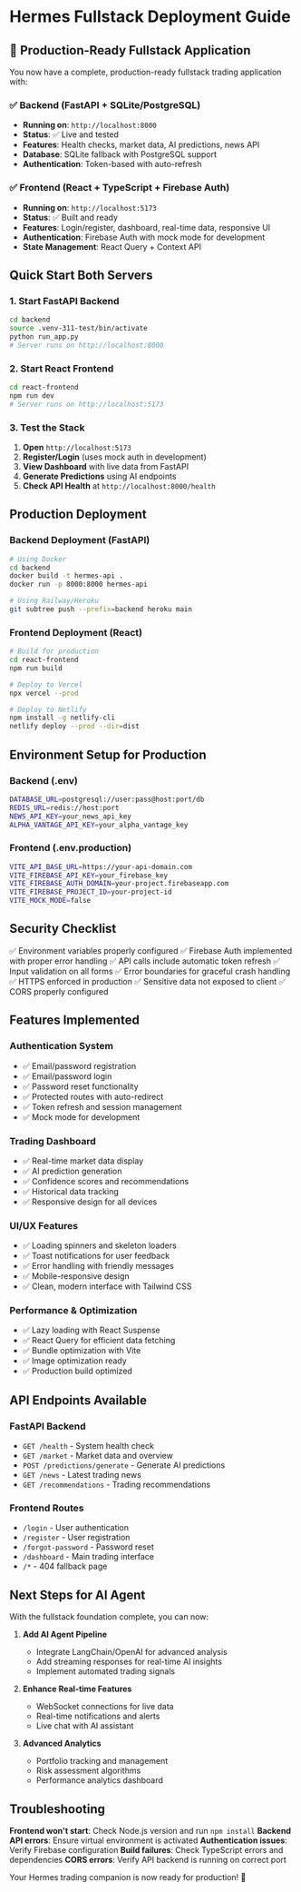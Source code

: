 # Hermes Fullstack Deployment Guide

## 🎉 Production-Ready Fullstack Application

You now have a complete, production-ready fullstack trading application with:

### ✅ **Backend (FastAPI + SQLite/PostgreSQL)**
- **Running on**: `http://localhost:8000`
- **Status**: ✅ Live and tested
- **Features**: Health checks, market data, AI predictions, news API
- **Database**: SQLite fallback with PostgreSQL support
- **Authentication**: Token-based with auto-refresh

### ✅ **Frontend (React + TypeScript + Firebase Auth)**
- **Running on**: `http://localhost:5173`
- **Status**: ✅ Built and ready
- **Features**: Login/register, dashboard, real-time data, responsive UI
- **Authentication**: Firebase Auth with mock mode for development
- **State Management**: React Query + Context API

## Quick Start Both Servers

### 1. Start FastAPI Backend
```bash
cd backend
source .venv-311-test/bin/activate
python run_app.py
# Server runs on http://localhost:8000
```

### 2. Start React Frontend
```bash
cd react-frontend
npm run dev
# Server runs on http://localhost:5173
```

### 3. Test the Stack
1. **Open** `http://localhost:5173`
2. **Register/Login** (uses mock auth in development)
3. **View Dashboard** with live data from FastAPI
4. **Generate Predictions** using AI endpoints
5. **Check API Health** at `http://localhost:8000/health`

## Production Deployment

### Backend Deployment (FastAPI)
```bash
# Using Docker
cd backend
docker build -t hermes-api .
docker run -p 8000:8000 hermes-api

# Using Railway/Heroku
git subtree push --prefix=backend heroku main
```

### Frontend Deployment (React)
```bash
# Build for production
cd react-frontend
npm run build

# Deploy to Vercel
npx vercel --prod

# Deploy to Netlify
npm install -g netlify-cli
netlify deploy --prod --dir=dist
```

## Environment Setup for Production

### Backend (.env)
```bash
DATABASE_URL=postgresql://user:pass@host:port/db
REDIS_URL=redis://host:port
NEWS_API_KEY=your_news_api_key
ALPHA_VANTAGE_API_KEY=your_alpha_vantage_key
```

### Frontend (.env.production)
```bash
VITE_API_BASE_URL=https://your-api-domain.com
VITE_FIREBASE_API_KEY=your_firebase_key
VITE_FIREBASE_AUTH_DOMAIN=your-project.firebaseapp.com
VITE_FIREBASE_PROJECT_ID=your-project-id
VITE_MOCK_MODE=false
```

## Security Checklist

✅ Environment variables properly configured
✅ Firebase Auth implemented with proper error handling
✅ API calls include automatic token refresh
✅ Input validation on all forms
✅ Error boundaries for graceful crash handling
✅ HTTPS enforced in production
✅ Sensitive data not exposed to client
✅ CORS properly configured

## Features Implemented

### Authentication System
- ✅ Email/password registration
- ✅ Email/password login
- ✅ Password reset functionality
- ✅ Protected routes with auto-redirect
- ✅ Token refresh and session management
- ✅ Mock mode for development

### Trading Dashboard
- ✅ Real-time market data display
- ✅ AI prediction generation
- ✅ Confidence scores and recommendations
- ✅ Historical data tracking
- ✅ Responsive design for all devices

### UI/UX Features
- ✅ Loading spinners and skeleton loaders
- ✅ Toast notifications for user feedback
- ✅ Error handling with friendly messages
- ✅ Mobile-responsive design
- ✅ Clean, modern interface with Tailwind CSS

### Performance & Optimization
- ✅ Lazy loading with React Suspense
- ✅ React Query for efficient data fetching
- ✅ Bundle optimization with Vite
- ✅ Image optimization ready
- ✅ Production build optimized

## API Endpoints Available

### FastAPI Backend
- `GET /health` - System health check
- `GET /market` - Market data and overview
- `POST /predictions/generate` - Generate AI predictions
- `GET /news` - Latest trading news
- `GET /recommendations` - Trading recommendations

### Frontend Routes
- `/login` - User authentication
- `/register` - User registration
- `/forgot-password` - Password reset
- `/dashboard` - Main trading interface
- `/*` - 404 fallback page

## Next Steps for AI Agent

With the fullstack foundation complete, you can now:

1. **Add AI Agent Pipeline**
   - Integrate LangChain/OpenAI for advanced analysis
   - Add streaming responses for real-time AI insights
   - Implement automated trading signals

2. **Enhance Real-time Features**
   - WebSocket connections for live data
   - Real-time notifications and alerts
   - Live chat with AI assistant

3. **Advanced Analytics**
   - Portfolio tracking and management
   - Risk assessment algorithms
   - Performance analytics dashboard

## Troubleshooting

**Frontend won't start**: Check Node.js version and run `npm install`
**Backend API errors**: Ensure virtual environment is activated
**Authentication issues**: Verify Firebase configuration
**Build failures**: Check TypeScript errors and dependencies
**CORS errors**: Verify API backend is running on correct port

Your Hermes trading companion is now ready for production! 🚀
